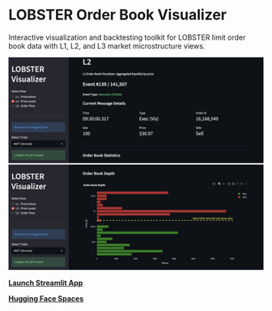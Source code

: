 # LOBSTER Order Book Visualizer

Interactive visualization and backtesting toolkit for LOBSTER limit order book data with L1, L2, and L3 market microstructure views.

<img src="https://github.com/yeager620/lobster-lab/blob/main/streamlit_02.png" alt="Book Head">
<img src="https://github.com/yeager620/lobster-lab/blob/main/streamlit_01.png" alt="Book Chart">

[**Launch Streamlit App**](https://lobster-lab.streamlit.app/)

[**Hugging Face Spaces**](https://huggingface.co/spaces/totalorganfailure/lobster-lab)
